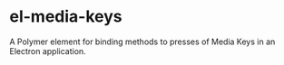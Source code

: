 # el-media-keys
A Polymer element for binding methods to presses of Media Keys in an Electron application.
